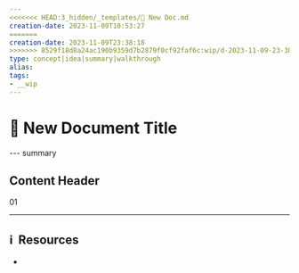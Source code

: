 ```yaml
---
<<<<<<< HEAD:3_hidden/_templates/📓 New Doc.md
creation-date: 2023-11-09T10:53:27 
=======
creation-date: 2023-11-09T23:38:18 
>>>>>>> 8529f18d8a24ac190b9359d7b2879f0cf92faf6c:wip/d-2023-11-09-23-38-18.md
type: concept|idea|summary|walkthrough
alias: 
tags: 
- __wip
---
```

# 📓 New Document Title

--- summary 

## Content Header


01




---
## ℹ️  Resources
- 